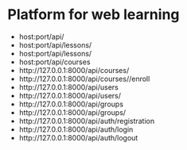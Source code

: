 # Platform for web learning

<ul><li>host:port/api/</li>
<li>host:port/api/lessons/</li>
<li>host:port/api/lessons/<lesson_id></li>
<li>host:port/api/courses</li>
<li>http://127.0.0.1:8000/api/courses/<course_id></li>
<li>http://127.0.0.1:8000/api/courses/<course_id>/enroll</li>
<li>http://127.0.0.1:8000/api/users</li>
<li>http://127.0.0.1:8000/api/users/<user_id></li>
<li>http://127.0.0.1:8000/api/groups</li>
<li>http://127.0.0.1:8000/api/groups/<group_id></li>
<li>http://127.0.0.1:8000/api/auth/registration</li>
<li>http://127.0.0.1:8000/api/auth/login</li>
<li>http://127.0.0.1:8000/api/auth/logout</li>


